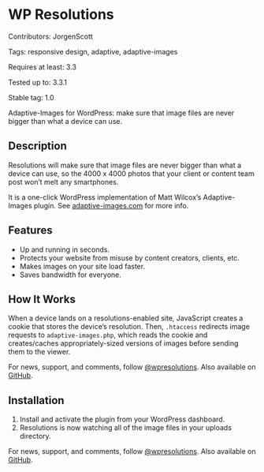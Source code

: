 # WP Resolutions #

Contributors: JorgenScott

Tags: responsive design, adaptive, adaptive-images

Requires at least: 3.3

Tested up to: 3.3.1

Stable tag: 1.0

Adaptive-Images for WordPress: make sure that image files are never bigger than what a device can use.

## Description ##

Resolutions will make sure that image files are never bigger than what a device can use, so the 4000 x 4000 photos that your client or content team post won’t melt any smartphones.

It is a one-click WordPress implementation of Matt Wilcox’s Adaptive-Images plugin. See [adaptive-images.com](http://adaptive-images.com) for more info.

## Features ##

* Up and running in seconds.
* Protects your website from misuse by content creators, clients, etc.
* Makes images on your site load faster.
* Saves bandwidth for everyone.

## How It Works ##
When a device lands on a resolutions-enabled site, JavaScript creates a cookie that stores the device’s resolution. Then, `.htaccess` redirects image requests to `adaptive-images.php`, which reads the cookie and creates/caches appropriately-sized versions of images before sending them to the viewer.

For news, support, and comments, follow [@wpresolutions](http://twitter.com/wpresolutions). Also available on [GitHub](https://github.com/JorgenScott/WP-Resolutions).

## Installation ##

1. Install and activate the plugin from your WordPress dashboard.
2. Resolutions is now watching all of the image files in your uploads directory.

For news, support, and comments, follow [@wpresolutions](http://twitter.com/wpresolutions). Also available on [GitHub](https://github.com/JorgenScott/WP-Resolutions).